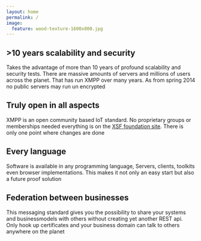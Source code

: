 ```yaml
---
layout: home
permalink: /
image:
  feature: wood-texture-1600x800.jpg
---
```


<div class="tiles">

<div class="tile">
  <h2 class="post-title">>10 years scalability and security</h2>
  <p class="post-excerpt">Takes the advantage of more than 10 years of
  profound scalability and security tests. There are massive amounts
  of servers and millions of users across the planet. That has run
  XMPP over many years. As from spring 2014 no public servers may run
  un encrypted</p>
</div><!-- /.tile -->

<div class="tile">
  <h2 class="post-title">Truly open in all aspects</h2>
  <p class="post-excerpt">XMPP is an open community based IoT
  standard. No proprietary groups or memberships needed everything is on the
  <a href="http://XMPP.org/extensions" >XSF foundation site</a>. There
  is only one point where changes are done</p>
</div><!-- /.tile -->

<div class="tile">
  <h2 class="post-title">Every language</h2>
  <p class="post-excerpt">Software is available in any
  programming language, Servers, clients, toolkits even browser
  implementations. This makes it not only an easy start but also a
  future proof solution </p>
</div><!-- /.tile -->

<div class="tile">
  <h2 class="post-title">Federation between businesses</h2>
  <p class="post-excerpt">This messaging standard gives you the possibility
  to share your systems and businessmodels with others without creating yet another REST
  api. Only hook up certificates and your business domain can talk to others
  anywhere on the planet</p>
</div><!-- /.tile -->

</div><!-- /.tiles -->
